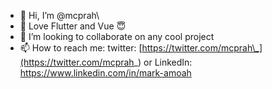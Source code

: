 - 👋 Hi, I’m @mcprah\
- 🌱 Love Flutter and Vue 😇
- 💞️ I’m looking to collaborate on any cool project
- 📫 How to reach me: twitter: [https://twitter.com/mcprah\_](https://twitter.com/mcprah_) or LinkedIn: https://www.linkedin.com/in/mark-amoah

<!---
mcprah/mcprah is a ✨ special ✨ repository because its `README.md` (this file) appears on your GitHub profile.
You can click the Preview link to take a look at your changes.
--->
